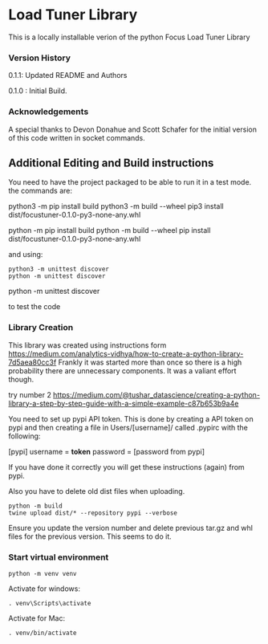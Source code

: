 # Load Tuner Library #

This is a locally installable verion of the python Focus Load Tuner Library

### Version History ###

0.1.1: Updated README and Authors

0.1.0 : Initial Build. 

### Acknowledgements ###

A special thanks to Devon Donahue and Scott Schafer for the initial version of this code written in socket commands.

## Additional Editing and Build instructions ##

You need to have the project packaged to be able to run it in a test mode. the commands are:

python3 -m pip install build
python3 -m build --wheel
pip3 install dist/focustuner-0.1.0-py3-none-any.whl

python -m pip install build
python -m build --wheel
pip install dist/focustuner-0.1.0-py3-none-any.whl

and using:

```
python3 -m unittest discover
python -m unittest discover
```

python -m unittest discover

to test the code

### Library Creation ###
This library was created using instructions form https://medium.com/analytics-vidhya/how-to-create-a-python-library-7d5aea80cc3f
Frankly it was started more than once so there is a high probability there are unnecessary components. It was a valiant effort though. 

try number 2
https://medium.com/@tushar_datascience/creating-a-python-library-a-step-by-step-guide-with-a-simple-example-c87b653b9a4e

You need to set up pypi API token. This is done by creating a API token on pypi and then creating a file in Users/[username]/ called .pypirc with the following:

[pypi]
  username = __token__
  password = [password from pypi]

  If you have done it correctly you will get these instructions (again) from pypi. 

Also you have to delete old dist files when uploading.

```
python -m build
twine upload dist/* --repository pypi --verbose
```

Ensure you update the version number and delete previous tar.gz and whl files for the previous version. This seems to do it.

### Start virtual environment ###

```
python -m venv venv
```

Activate for windows:

```
. venv\Scripts\activate
```

Activate for Mac:

```
. venv/bin/activate
```
